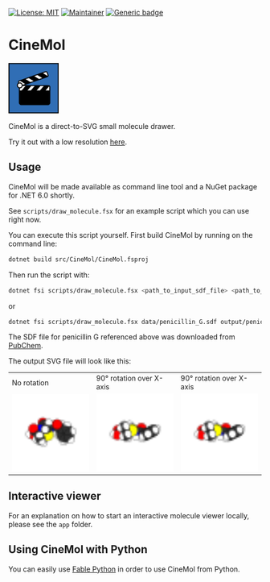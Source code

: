 [![License: MIT](https://img.shields.io/badge/License-MIT-yellow.svg)](./LICENSE)
[![Maintainer](https://img.shields.io/badge/Maintainer-davidmeijer-blue)](https://github.com/davidmeijer)
[![Generic badge](https://img.shields.io/badge/Version-alpha-green.svg)](https://shields.io/)

# CineMol

<img src="./logo.png" alt="logo" width="100">

CineMol is a direct-to-SVG small molecule drawer. 

Try it out with a low resolution [here](https://moltools.nl/cinemol).

## Usage

CineMol will be made available as command line tool and a NuGet package for .NET 6.0 shortly.

See `scripts/draw_molecule.fsx` for an example script which you can use right now.

You can execute this script yourself. First build CineMol by running on the command line:

```bash
dotnet build src/CineMol/CineMol.fsproj
```

Then run the script with:

```bash 
dotnet fsi scripts/draw_molecule.fsx <path_to_input_sdf_file> <path_to_output_svg_file>
```

or 

```bash
dotnet fsi scripts/draw_molecule.fsx data/penicillin_G.sdf output/penicillin_G.svg
```

The SDF file for penicillin G referenced above was downloaded from [PubChem](https://pubchem.ncbi.nlm.nih.gov/compound/Penicillin-G).

The output SVG file will look like this:

<table>
  <tr>
    <td>No rotation</td>
    <td>90&deg; rotation over X-axis</td>
    <td>90&deg; rotation over X-axis</td>
  </tr>
  <tr>
    <td>
        <img src="./data/penicillin_G.svg" alt="example1" width="160">
    </td>
    <td>
        <img src="./data/penicillin_G_rotated.svg" alt="example2" width="160">
    </td>
    <td>
        <img src="./data/penicillin_G_rotated.svg" alt="example3" width="160">
    </td>
  </tr>
 </table>

## Interactive viewer 

For an explanation on how to start an interactive molecule viewer locally, please see the `app` folder.

## Using CineMol with Python

You can easily use [Fable Python](https://fable.io/Fable.Python/) in order to use CineMol from Python.



